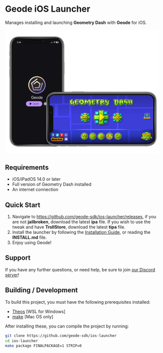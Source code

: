 # Geode iOS Launcher
Manages installing and launching **Geometry Dash** with **Geode** for iOS.

<p align="center">
	<img src="/screenshots/thumbnail.png" />
</p>

## Requirements
- iOS/iPadOS 14.0 or later
- Full version of Geometry Dash installed
- An internet connection

## Quick Start
1. Navigate to https://github.com/geode-sdk/ios-launcher/releases, if you are not **jailbroken**, download the latest **ipa** file. If you wish to use the tweak and have **TrollStore**, download the latest **tipa** file.
2. Install the launcher by following the [Installation Guide](./INSTALL.md), or reading the **INSTALL.md** file.
3. Enjoy using Geode!

## Support

If you have any further questions, or need help, be sure to join [our Discord server](https://discord.gg/9e43WMKzhp)!

## Building / Development

To build this project, you must have the following prerequisites installed:
- [Theos](https://theos.dev/docs/) [WSL for Windows]
- [make](https://formulae.brew.sh/formula/make) [Mac OS only]

After installing these, you can compile the project by running:
```bash
git clone https://github.com/geode-sdk/ios-launcher
cd ios-launcher
make package FINALPACKAGE=1 STRIP=0
```
